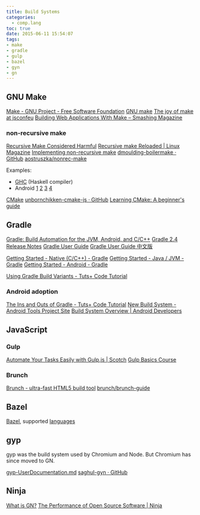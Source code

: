 ```yaml
---
title: Build Systems
categories:
  - comp.lang
toc: true
date: 2015-06-11 15:54:07
tags:
- make
- gradle
- gulp
- bazel
- gyn
- gn
---
```


## GNU Make

[Make - GNU Project - Free Software Foundation](http://www.gnu.org/software/make/)
[GNU make](http://www.gnu.org/software/make/manual/make.html)
[The joy of make at jsconfeu](http://codeofrob.com/entries/the-joy-of-make-at-jsconfeu.html)
[Building Web Applications With Make – Smashing Magazine](http://www.smashingmagazine.com/2015/10/building-web-applications-with-make/)

### non-recursive make

[Recursive Make Considered Harmful](http://c2.com/cgi/wiki?RecursiveMakeConsideredHarmful)
[Recursive make Reloaded | Linux Magazine](http://www.linux-mag.com/id/2101/)
[Implementing non-recursive make](http://evbergen.home.xs4all.nl/nonrecursive-make.html)
[dmoulding-boilermake · GitHub](https://github.com/dmoulding/boilermake)
[aostruszka/nonrec-make](https://github.com/aostruszka/nonrec-make/)

Examples:
- [GHC](https://ghc.haskell.org/trac/ghc/wiki/Building/Architecture/Idiom/NonRecursiveMake) (Haskell compiler)
- Android [1](http://www.netmite.com/android/mydroid/development/pdk/docs/build_system.html) [2](http://elinux.org/Android_Build_System) [3](http://www.programering.com/a/MDN5EDNwATM.html) [4](https://docs.google.com/document/d/1jDmWgVgorTY_njX68juH5vt0KY_FXWgxkxmi2v_W_a4/edit)

[CMake](http://www.cmake.org/)
[unbornchikken-cmake-js · GitHub](https://github.com/unbornchikken/cmake-js)
[Learning CMake: A beginner's guide](http://tuannguyen68.gitbooks.io/learning-cmake-a-beginner-s-guide/content/)

## Gradle

[Gradle: Build Automation for the JVM, Android, and C/C++](https://gradle.org/)
[Gradle 2.4 Release Notes](https://docs.gradle.org/current/release-notes)
[Gradle User Guide](https://docs.gradle.org/current/userguide/userguide.html)
[Gradle User Guide 中文版](http://dongchuan.gitbooks.io/gradle-user-guide-/content/)

[Getting Started - Native (C/C++) - Gradle](https://gradle.org/getting-started-native/)
[Getting Started - Java / JVM - Gradle](https://gradle.org/getting-started-jvm/)
[Getting Started - Android - Gradle](https://gradle.org/getting-started-android/)

[Using Gradle Build Variants - Tuts+ Code Tutorial](http://code.tutsplus.com/tutorials/using-gradle-build-variants--cms-25005)

### Android adoption

[The Ins and Outs of Gradle - Tuts+ Code Tutorial](http://code.tutsplus.com/tutorials/the-ins-and-outs-of-gradle--cms-22978)
[New Build System - Android Tools Project Site](http://tools.android.com/tech-docs/new-build-system)
[Build System Overview | Android Developers](https://developer.android.com/sdk/installing/studio-build.html)

## JavaScript

### Gulp

[Automate Your Tasks Easily with Gulp.js | Scotch](https://scotch.io/tutorials/automate-your-tasks-easily-with-gulp-js)
[Gulp Basics Course](http://teamtreehouse.com/library/gulp-basics)

### Brunch

[Brunch - ultra-fast HTML5 build tool](http://brunch.io/)
[brunch/brunch-guide](https://github.com/brunch/brunch-guide)

## Bazel

[Bazel](http://bazel.io/), supported [languages](http://bazel.io/docs/build-encyclopedia.html#rules)

## gyp

gyp was the build system used by Chromium and Node.
But Chromium has since moved to GN.

[gyp-UserDocumentation.md](https://chromium.googlesource.com/external/gyp/+/HEAD/docs/UserDocumentation.md)
[saghul-gyn · GitHub](https://github.com/saghul/gyn)

## Ninja

[What is GN?](https://chromium.googlesource.com/chromium/src/+/master/tools/gn/README.md)
[The Performance of Open Source Software | Ninja](http://aosabook.org/en/posa/ninja.html)
